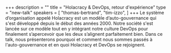 +++
description = ""
title = "Holacracy & DevOps, retour d'expérience"
type = "new-talk"
speakers = [
        "thomas-bertrand",
        "tim-izzo",
]
+++
Le système d’organisation appelé Holacracy est un modèle d’auto-gouvernance qui s'est développé depuis le début des années 2000. Notre société s'est lancée sur ce modèle tout en y intégrant notre culture DevOps pour finalement s’apercevoir que les deux s’alignent parfaitement bien. Dans ce talk, nous présenterons pourquoi et comment nous sommes passés à l'auto-gouvernance et en quoi Holacracy et DevOps se rejoignent.